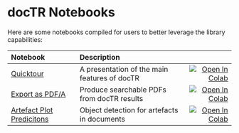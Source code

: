 # docTR Notebooks

Here are some notebooks compiled for users to better leverage the library capabilities:

| Notebook     |      Description      |   |
|:----------|:-------------|------:|
| [Quicktour](https://github.com/mindee/notebooks/blob/main/doctr/quicktour.ipynb) | A presentation of the main features of docTR | [![Open In Colab](https://colab.research.google.com/assets/colab-badge.svg)](https://colab.research.google.com/github/mindee/notebooks/blob/main/doctr/quicktour.ipynb) |
| [Export as PDF/A](https://github.com/mindee/notebooks/blob/main/doctr/export_as_pdfa.ipynb) | Produce searchable PDFs from docTR results | [![Open In Colab](https://colab.research.google.com/assets/colab-badge.svg)](https://colab.research.google.com/github/mindee/notebooks/blob/main/doctr/export_as_pdfa.ipynb) |
[Artefact Plot Predicitons](https://github.com/mindee/notebooks/blob/main/doctr/artefact_detection.ipynb) | Object detection for artefacts in documents | [![Open In Colab](https://colab.research.google.com/assets/colab-badge.svg)](https://colab.research.google.com/github/mindee/notebooks/blob/main/doctr/artefact_detection.ipynb) |
